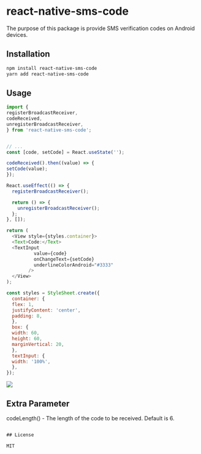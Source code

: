 # react-native-sms-code
The purpose of this package is provide SMS verification codes on Android devices.
## Installation

```sh
npm install react-native-sms-code
yarn add react-native-sms-code
```

## Usage

```js
import {
registerBroadcastReceiver,
codeReceived,
unregisterBroadcastReceiver,
} from 'react-native-sms-code';


// ...
const [code, setCode] = React.useState('');

codeReceived().then((value) => {
setCode(value);
});

React.useEffect(() => {
  registerBroadcastReceiver();

  return () => {
    unregisterBroadcastReceiver();
  };
}, []);

return (
  <View style={styles.container}>
  <Text>Code:</Text>
  <TextInput
          value={code}
          onChangeText={setCode}
          underlineColorAndroid="#3333"
        />
  </View>
);

const styles = StyleSheet.create({
  container: {
  flex: 1,
  justifyContent: 'center',
  padding: 8,
  },
  box: {
  width: 60,
  height: 60,
  marginVertical: 20,
  },
  textInput: {
  width: '100%',
  },
});

```

![]('./example/assets/sms-code.gif')

## Extra Parameter
codeLength() - The length of the code to be received. Default is 6.
```js

## License

MIT
